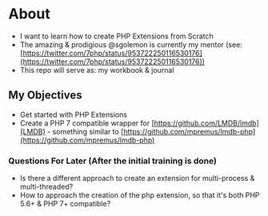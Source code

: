 # About

- I want to learn how to create PHP Extensions from Scratch
- The amazing & prodigious @sgolemon is currently my mentor (see: [https://twitter.com/7php/status/953722250116530176](https://twitter.com/7php/status/953722250116530176))
- This repo will serve as: my workbook & journal

## My Objectives

- Get started with PHP Extensions
- Create a PHP 7 compatible wrapper for [https://github.com/LMDB/lmdb](LMDB) - something similar to [https://github.com/mpremus/lmdb-php](https://github.com/mpremus/lmdb-php)


### Questions For Later (After the initial training is done)

- Is there a different approach to create an extension for multi-process & multi-threaded?
- How to approach the creation of the php extension, so that it's both PHP 5.6+ & PHP 7+ compatible?
